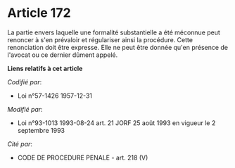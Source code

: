 # Article 172

La partie envers laquelle une formalité substantielle a été méconnue peut renoncer à s'en prévaloir et régulariser ainsi la
procédure. Cette renonciation doit être expresse. Elle ne peut être donnée qu'en présence de l'avocat ou ce dernier dûment
appelé.

**Liens relatifs à cet article**

_Codifié par_:

  - Loi n°57-1426 1957-12-31

_Modifié par_:

  - Loi n°93-1013 1993-08-24 art. 21 JORF 25 août 1993 en vigueur le 2 septembre 1993

_Cité par_:

  - CODE DE PROCEDURE PENALE - art. 218 (V)
